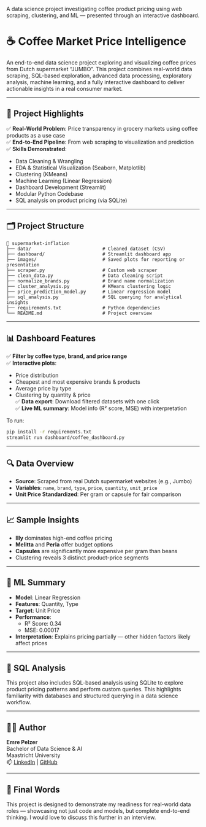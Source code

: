 A data science project investigating coffee product pricing using web scraping, clustering, and ML — presented through an interactive dashboard.

# ☕ Coffee Market Price Intelligence

An end-to-end data science project exploring and visualizing coffee prices from Dutch supermarket “JUMBO”. This project combines real-world data scraping, SQL-based exploration, advanced data processing, exploratory analysis, machine learning, and a fully interactive dashboard to deliver actionable insights in a real consumer market.

---

## 🚀 Project Highlights

✅ **Real-World Problem**: Price transparency in grocery markets using coffee products as a use case  
✅ **End-to-End Pipeline**: From web scraping to visualization and prediction  
✅ **Skills Demonstrated**:
- Data Cleaning & Wrangling
- EDA & Statistical Visualization (Seaborn, Matplotlib)
- Clustering (KMeans)
- Machine Learning (Linear Regression)
- Dashboard Development (Streamlit)
- Modular Python Codebase
- SQL analysis on product pricing (via SQLite)

---

## 🗂️ Project Structure

```
📁 supermarket-inflation
├── data/                          # Cleaned dataset (CSV)
├── dashboard/                     # Streamlit dashboard app
├── images/                        # Saved plots for reporting or presentation
├── scraper.py                     # Custom web scraper
├── clean_data.py                  # Data cleaning script
├── normalize_brands.py            # Brand name normalization
├── cluster_analysis.py            # KMeans clustering logic
├── price_prediction_model.py      # Linear regression model
├── sql_analysis.py                # SQL querying for analytical insights
├── requirements.txt               # Python dependencies
└── README.md                      # Project overview
```

---

## 📊 Dashboard Features

✅ **Filter by coffee type, brand, and price range**  
✅ **Interactive plots**:  
- Price distribution  
- Cheapest and most expensive brands & products  
- Average price by type  
- Clustering by quantity & price  
✅ **Data export**: Download filtered datasets with one click  
✅ **Live ML summary**: Model info (R² score, MSE) with interpretation

To run:
```bash
pip install -r requirements.txt
streamlit run dashboard/coffee_dashboard.py
```

---

## 🔍 Data Overview

- **Source**: Scraped from real Dutch supermarket websites (e.g., Jumbo)
- **Variables**: `name`, `brand`, `type`, `price`, `quantity`, `unit_price`
- **Unit Price Standardized**: Per gram or capsule for fair comparison

---

## 📈 Sample Insights

- **Illy** dominates high-end coffee pricing  
- **Melitta** and **Perla** offer budget options  
- **Capsules** are significantly more expensive per gram than beans  
- Clustering reveals 3 distinct product-price segments  

---

## 🧠 ML Summary

- **Model**: Linear Regression  
- **Features**: Quantity, Type  
- **Target**: Unit Price  
- **Performance**:  
  - R² Score: 0.34  
  - MSE: 0.00017  
- **Interpretation**: Explains pricing partially — other hidden factors likely affect prices

---

## 🧾 SQL Analysis

This project also includes SQL-based analysis using SQLite to explore product pricing patterns and perform custom queries. This highlights familiarity with databases and structured querying in a data science workflow.

---

## 👨‍💻 Author

**Emre Pelzer**  
Bachelor of Data Science & AI  
Maastricht University  
📫 [LinkedIn](https://www.linkedin.com/in/emre-pelzer-b14148324) | [GitHub](https://github.com/emrepel03)

---

## 🏁 Final Words

This project is designed to demonstrate my readiness for real-world data roles — showcasing not just code and models, but complete end-to-end thinking. I would love to discuss this further in an interview.
